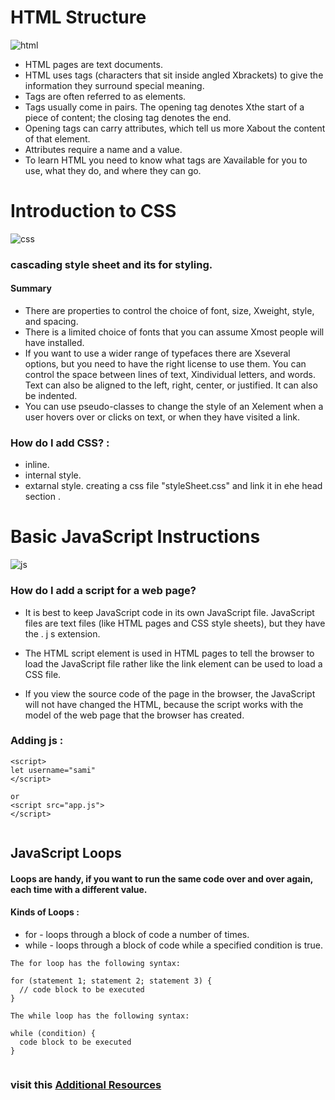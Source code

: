 # HTML Structure
![html](https://www.jaimebutler.ch/jb-edit/wp-content/uploads/2014/07/Basic-HTML.png)
- HTML pages are text documents.  
- HTML uses tags (characters that sit inside angled Xbrackets) to give the information they surround special meaning.  
- Tags are often referred to as elements.  
- Tags usually come in pairs. The opening tag denotes Xthe start of a piece of content; the closing tag denotes the end.
- Opening tags can carry attributes, which tell us more Xabout the content of that element. 
- Attributes require a name and a value.
- To learn HTML you need to know what tags are Xavailable for you to use, what they do, and where they can go. 

# Introduction to CSS
![css](https://io.bikegremlin.com/wp-content/uploads/2019/11/css-structure.png)
### cascading style sheet and its for styling.
#### Summary
- There are properties to control the choice of font, size, Xweight, style, and spacing.
- There is a limited choice of fonts that you can assume Xmost people will have installed.
- If you want to use a wider range of typefaces there are Xseveral options, but you need to have the right license to use them.
You can control the space between lines of text, Xindividual letters, and words. Text can also be aligned to the left, right, center, or justified. It can also be indented.
- You can use pseudo-classes to change the style of an Xelement when a user hovers over or clicks on text, or when they have visited a link.
### How do I add CSS? :
- inline. 
- internal style. 
- extarnal style. 
creating a css file "styleSheet.css" and link it in ehe head section . 

 


# Basic JavaScript Instructions
![js](https://coursereport-s3-production.global.ssl.fastly.net/rich/rich_files/rich_files/4783/original/5-javascript-terms-for-beginners.png)
### How do I add a script for a web page?
- It is best to keep JavaScript code in its own JavaScript file. JavaScript files are text files (like HTML pages and CSS style sheets), but they have the . j s extension. 
- The HTML script element is used in HTML pages to tell the browser to load the JavaScript file rather like the link element can be used to load a CSS file. 


- If you view the source code of the page in  the browser, the JavaScript will not have changed the HTML, because the script works with the model of the web page that the browser has created. 

### Adding js :
```
<script>
let username="sami"
</script>

or 
<script src="app.js">
</script>


```   




## JavaScript Loops 
#### Loops are handy, if you want to run the same code over and over again, each time with a different value.
#### Kinds of Loops :
- for - loops through a block of code a number of times.
- while - loops through a block of code while a specified condition is true.  




```
The for loop has the following syntax:

for (statement 1; statement 2; statement 3) {
  // code block to be executed
}

The while loop has the following syntax:

while (condition) {
  code block to be executed
}


```

### visit this  [Additional Resources](https://chris.beams.io/posts/git-commit/)










